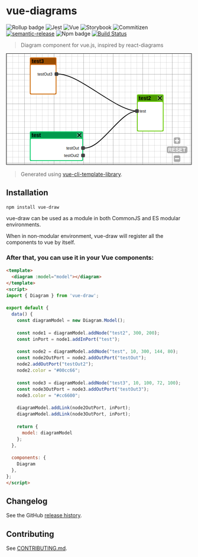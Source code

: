 # vue-diagrams

![Rollup badge](https://img.shields.io/badge/Rollup-^0.53.3-ff69b4.svg)
![Jest](https://img.shields.io/badge/Jest-^22.0.4-blue.svg)
![Vue](https://img.shields.io/badge/Vue-^2.5.13-brightgreen.svg)
![Storybook](https://img.shields.io/badge/Storybook-^3.3.3-ff70a3.svg)
![Commitizen](https://img.shields.io/badge/Commitizen-enabled-brightgreen.svg)
[![semantic-release](https://img.shields.io/badge/%20%20%F0%9F%93%A6%F0%9F%9A%80-semantic--release-e10079.svg)](https://github.com/semantic-release/semantic-release)
![Npm badge](https://img.shields.io/npm/v/vue-diagrams.svg)
[![Build Status](https://travis-ci.org/gwenaelp/vue-diagrams.svg?branch=master)](https://travis-ci.org/gwenaelp/vue-diagrams)

> Diagram component for vue.js, inspired by react-diagrams

![](./images/example1.png)

> Generated using [vue-cli-template-library](https://github.com/julon/vue-cli-template-library).

## Installation
```
npm install vue-draw
```
vue-draw can be used as a module in both CommonJS and ES modular environments.

When in non-modular environment, vue-draw will register all the components to vue by itself.</p>

### After that, you can use it in your Vue components:

```html
<template>
  <diagram :model="model"></diagram>
</template>
<script>
import { Diagram } from 'vue-draw';

export default {
  data() {
    const diagramModel = new Diagram.Model();

    const node1 = diagramModel.addNode("test2", 300, 200);
    const inPort = node1.addInPort("test");

    const node2 = diagramModel.addNode("test", 10, 300, 144, 80);
    const node2OutPort = node2.addOutPort("testOut");
    node2.addOutPort("testOut2");
    node2.color = "#00cc66";

    const node3 = diagramModel.addNode("test3", 10, 100, 72, 100);
    const node3OutPort = node3.addOutPort("testOut3");
    node3.color = "#cc6600";

    diagramModel.addLink(node2OutPort, inPort);
    diagramModel.addLink(node3OutPort, inPort);

    return {
      model: diagramModel
    };
  },

  components: {
    Diagram
  },
};
</script>
```

## Changelog

See the GitHub [release history](https://github.com/gwenaelp/vue-diagrams/releases).

## Contributing

See [CONTRIBUTING.md](.github/CONTRIBUTING.md).
